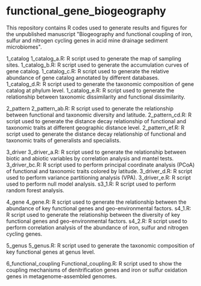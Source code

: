 # functional_gene_biogeography
This repository contains R codes used to generate results and figures for the unpublished manuscript "Biogeography and functional coupling of iron, sulfur and nitrogen cycling genes in acid mine drainage sediment microbiomes".

1_catalog
1_catalog_a.R: R script used to generate the map of sampling sites.
1_catalog_b.R: R script used to generate the accumulation curves of gene catalog.
1_catalog_c.R: R script used to generate the relative abundance of gene catalog annotated by different databases.
1_catalog_d.R: R script used to generate the taxonomic composition of gene catalog at phylum level.
1_catalog_e.R: R script used to generate the relationship between taxonomic dissimilarity and functional dissimilarity.

2_pattern
2_pattern_ab.R: R script used to generate the relationship between functional and taxonomic diversity and latitude.
2_pattern_cd.R: R script used to generate the distance decay relationship of functional and taxonomic traits at different geographic distance level.
2_pattern_ef.R: R script used to generate the distance decay relationship of functional and taxonomic traits of generalists and specialists.

3_driver
3_driver_a.R: R script used to generate the relationship between biotic and abiotic variables by correlation analysis and mantel tests.
3_driver_bc.R: R script used to perform principal coordinate analysis (PCoA) of functional and taxonomic traits colored by latitude.
3_driver_d.R: R script used to perform variance partitioning analysis (VPA).
3_driver_e.R: R script used to perform null model analysis.
s3_1.R: R script used to perform random forest analysis.

4_gene
4_gene.R: R script used to generate the relationship between the abundance of key functional genes and geo-environmental factors.
s4_1.R: R script used to generate the relationship between the diversity of key functional genes and geo-environmental factors.
s4_2.R: R script used to perform correlation analysis of the abundance of iron, sulfur and nitrogen cycling genes.

5_genus
5_genus.R: R script used to generate the taxonomic composition of key functional genes at genus level.

6_functional_coupling
Functional_coupling.R: R script used to show the coupling mechanisms of denitrification genes and iron or sulfur oxidation genes in metagenome-assembled genomes.
